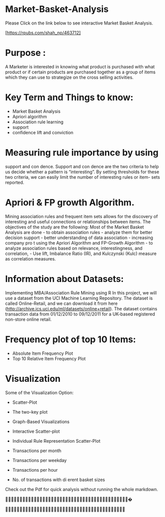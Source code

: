 # Market-Basket-Analysis

Please Click on the link below to see interactive Market Basket Analysis.

[https://rpubs.com/shah_np/463712]


# Purpose :
A Marketer is interested in knowing what product is purchased with what product or if certain products are purchased together as a group of items which they can use to strategize on the cross selling activities.

# Key Term and Things to know:
- Market Basket Analysis 
- Apriori algorithm 
- Association rule learning
- support
- confidence lift and conviction

# Measuring rule importance by using
support and con dence.
Support and con dence are the two criteria to help us decide whether a pattern is “interesting”. By setting thresholds for these two criteria, we can easily limit the number of interesting rules or item- sets reported.


# Apriori & FP growth Algorithm.
Mining association rules and frequent item sets allows for the discovery of interesting and useful connections or relationships between items.
The objectives of the study are the following:
Most of the Market Basket Analysis are done - to obtain association rules - analyze them for better decision support - better understanding of data association - increasing company pro t using the Apriori Algorithm and FP-Growth Algorithm - to analyze association rules based on relevance, interestingness, and correlation, - Use lift, Imbalance Ratio (IR), and Kulczynski (Kulc) measure as correlation measures.

# Information about Datasets:
Implementing MBA/Association Rule Mining using R
In this project, we will use a dataset from the UCI Machine Learning Repository. The dataset is called Online-Retail, and we can download it from here (http://archive.ics.uci.edu/ml/datasets/online+retail).
The dataset contains transaction data from 01/12/2010 to 09/12/2011 for a UK-based registered non-store online retail.

# Frequency plot of top 10 Items:
- Absolute Item Frequency Plot
- Top 10 Relative Item Frequency Plot

# Visualization 

Some of the Visualization Option:
- Scatter-Plot
- The two-key plot
- Graph-Based Visualizations
- Interactive Scatter-plot
- Individual Rule Representation Scatter-Plot


- Transactions per month
- Transactions per weekday
- Transactions per hour
- No. of transactions with di erent basket sizes


Check out the Pdf for quick analysis without running the whole markdown.

🙏🙏🙏🙏🙏🙏🙏🙏🙏🙏🙏🙏🙏🙏🙏🙏🙏🙏🙏🙏🙏🙏🙏🙏🙏🙏🙏🙏🙏🙏🙏🙏🙏🙏🙏🙏🙏🙏🙏🙏🙏🙏🙏�

🙏🙏🙏🙏🙏🙏🙏🙏🙏🙏🙏🙏🙏🙏🙏🙏🙏🙏🙏🙏🙏🙏🙏🙏🙏🙏🙏🙏🙏🙏🙏🙏🙏🙏🙏🙏🙏🙏🙏🙏🙏🙏
